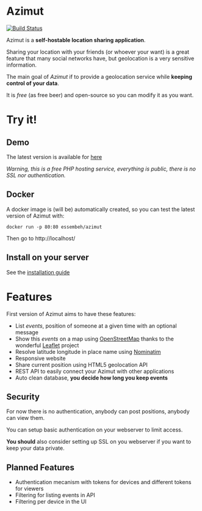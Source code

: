 # Azimut

[![Build Status](https://drone.io/github.com/essembeh/azimut/status.png)](https://drone.io/github.com/essembeh/azimut/files/azimut-master.tgz)

Azimut is a **self-hostable location sharing application**.

Sharing your location with your friends (or whoever your want) is a great feature that many social networks have, but geolocation is a very sensitive information.

The main goal of *Azimut* if to provide a geolocation service while **keeping control of your data**.

It is *free* (as free beer) and open-source so you can modify it as you want.

# Try it!

## Demo
The latest version is available for  [here](http://azimut.byethost11.com/)

*Warning, this is a free PHP hosting service, everything is public, there is no SSL nor authentication.*

## Docker
A docker image is (will be) automatically created, so you can test the latest version of Azimut with:
```
docker run -p 80:80 essembeh/azimut
```
Then go to http://localhost/

## Install on your server
See the [installation guide](INSTALL.md)


# Features
First version of Azimut aims to have these features:

* List *events*, position of someone at a given time with an optional message
* Show this *events* on a map using [OpenStreetMap](http://openstreetmap.org) thanks to the wonderful [Leaflet](http://leafletjs.com/) project
* Resolve latitude longitude in place name using [Nominatim](https://nominatim.openstreetmap.org/)
* Responsive website
* Share current position using HTML5 geolocation API
* REST API to easily connect your Azimut with other applications
* Auto clean database, **you decide how long you keep events**

## Security
For now there is no authentication, anybody can post positions, anybody can view them.

You can setup basic authentication on your webserver to limit access.

**You should** also consider setting up SSL on you webserver if you want to keep your data private.

## Planned Features

* Authentication mecanism with tokens for devices and different tokens for viewers
* Filtering for listing events in API
* Filtering per device in the UI
